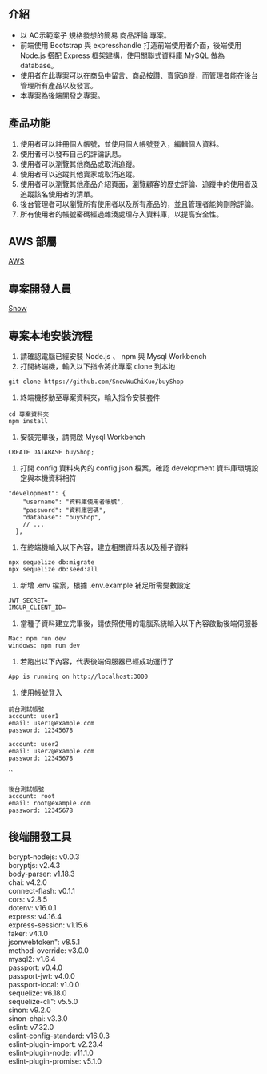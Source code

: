 ## 介紹
- 以 AC示範案子 規格發想的簡易 商品評論 專案。  
- 前端使用 Bootstrap 與 expresshandle 打造前端使用者介面，後端使用 Node.js 搭配 Express 框架建構，使用關聯式資料庫 MySQL 做為 database。  
- 使用者在此專案可以在商品中留言、商品按讚、賣家追蹤，而管理者能在後台管理所有產品以及發言。  
- 本專案為後端開發之專案。  
## 產品功能
1. 使用者可以註冊個人帳號，並使用個人帳號登入，編輯個人資料。  
2. 使用者可以發布自己的評論訊息。  
3. 使用者可以瀏覽其他商品或取消追蹤。  
4. 使用者可以追蹤其他賣家或取消追蹤。  
5. 使用者可以瀏覽其他產品介紹頁面，瀏覽顧客的歷史評論、追蹤中的使用者及追蹤該名使用者的清單。  
6. 後台管理者可以瀏覽所有使用者以及所有產品的，並且管理者能夠刪除評論。  
7. 所有使用者的帳號密碼經過雜湊處理存入資料庫，以提高安全性。  
## AWS 部屬
[AWS]()  
## 專案開發人員
[Snow](https://github.com/SnowWuChiKuo)  

## 專案本地安裝流程
1. 請確認電腦已經安裝 Node.js 、 npm 與 Mysql Workbench  
2. 打開終端機，輸入以下指令將此專案 clone 到本地  
```
git clone https://github.com/SnowWuChiKuo/buyShop 
``` 
1. 終端機移動至專案資料夾，輸入指令安裝套件  
```
cd 專案資料夾  
npm install  
```
1. 安裝完畢後，請開啟 Mysql Workbench
```  
CREATE DATABASE buyShop;  
```
1. 打開 config 資料夾內的 config.json 檔案，確認 development 資料庫環境設定與本機資料相符 
``` 
"development": {  
    "username": "資料庫使用者帳號",  
    "password": "資料庫密碼",  
    "database": "buyShop",  
    // ...  
  },
```  
1. 在終端機輸入以下內容，建立相關資料表以及種子資料  
```
npx sequelize db:migrate  
npx sequelize db:seed:all  
```
1. 新增 .env 檔案，根據 .env.example 補足所需變數設定  
```
JWT_SECRET=
IMGUR_CLIENT_ID=
```
1. 當種子資料建立完畢後，請依照使用的電腦系統輸入以下內容啟動後端伺服器  
```
Mac: npm run dev  
windows: npm run dev  
```
1. 若跑出以下內容，代表後端伺服器已經成功運行了
```  
App is running on http://localhost:3000 
```
1.  使用帳號登入  
```
前台測試帳號
account: user1
email: user1@example.com
password: 12345678

account: user2
email: user2@example.com
password: 12345678
```
``
```
後台測試帳號
account: root
email: root@example.com
password: 12345678 
```
## 後端開發工具
bcrypt-nodejs: v0.0.3  
bcryptjs: v2.4.3  
body-parser: v1.18.3  
chai: v4.2.0  
connect-flash: v0.1.1  
cors: v2.8.5  
dotenv: v16.0.1  
express: v4.16.4  
express-session: v1.15.6  
faker: v4.1.0  
jsonwebtoken": v8.5.1  
method-override: v3.0.0  
mysql2: v1.6.4  
passport: v0.4.0  
passport-jwt: v4.0.0  
passport-local: v1.0.0  
sequelize: v6.18.0  
sequelize-cli": v5.5.0  
sinon: v9.2.0  
sinon-chai: v3.3.0  
eslint: v7.32.0  
eslint-config-standard: v16.0.3  
eslint-plugin-import: v2.23.4  
eslint-plugin-node: v11.1.0  
eslint-plugin-promise: v5.1.0  